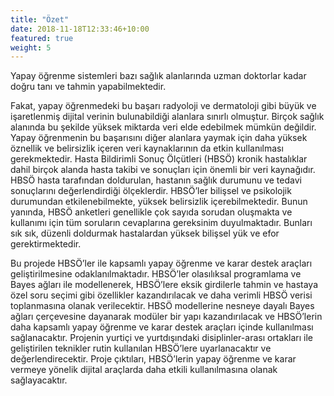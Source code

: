 ```yaml
---
title: "Özet"
date: 2018-11-18T12:33:46+10:00
featured: true
weight: 5
---
```


Yapay öğrenme sistemleri bazı sağlık alanlarında uzman doktorlar kadar doğru tanı ve tahmin yapabilmektedir.

Fakat, yapay öğrenmedeki bu başarı radyoloji ve dermatoloji gibi büyük ve işaretlenmiş dijital verinin bulunabildiği alanlara sınırlı olmuştur. Birçok sağlık alanında bu şekilde yüksek miktarda veri elde edebilmek mümkün değildir. Yapay öğrenmenin bu başarısını diğer alanlara yaymak için daha yüksek öznellik ve belirsizlik içeren veri kaynaklarının da etkin kullanılması gerekmektedir. Hasta Bildirimli Sonuç Ölçütleri (HBSÖ) kronik hastalıklar dahil birçok alanda hasta takibi ve sonuçları için önemli bir veri kaynağıdır. HBSÖ hasta tarafından doldurulan, hastanın sağlık durumunu ve tedavi sonuçlarını değerlendirdiği ölçeklerdir. HBSÖ’ler bilişsel ve psikolojik durumundan etkilenebilmekte, yüksek belirsizlik içerebilmektedir. Bunun yanında, HBSÖ anketleri genellikle çok sayıda sorudan oluşmakta ve kullanımı için tüm soruların cevaplarına gereksinim duyulmaktadır. Bunları sık sık, düzenli doldurmak hastalardan yüksek bilişsel yük ve efor gerektirmektedir.

Bu projede HBSÖ’ler ile kapsamlı yapay öğrenme ve karar destek araçları geliştirilmesine odaklanılmaktadır. HBSÖ’ler olasılıksal programlama ve Bayes ağları ile modellenerek, HBSÖ’lere eksik girdilerle tahmin ve hastaya özel soru seçimi gibi özellikler kazandırılacak ve daha verimli HBSÖ verisi toplanmasına olanak verilecektir. HBSÖ modellerine nesneye dayalı Bayes ağları çerçevesine dayanarak modüler bir yapı kazandırılacak ve HBSÖ’lerin daha kapsamlı yapay öğrenme ve karar destek araçları içinde kullanılması sağlanacaktır. Projenin yurtiçi ve yurtdışındaki disiplinler-arası ortakları ile geliştirilen teknikler rutin kullanılan HBSÖ’lere uyarlanacaktır ve değerlendirecektir. Proje çıktıları, HBSÖ’lerin yapay öğrenme ve karar vermeye yönelik dijital araçlarda daha etkili kullanılmasına olanak sağlayacaktır.
